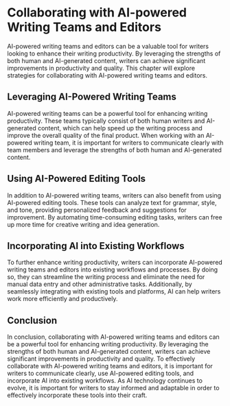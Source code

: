 Collaborating with AI-powered Writing Teams and Editors
==========================================================================================================

AI-powered writing teams and editors can be a valuable tool for writers looking to enhance their writing productivity. By leveraging the strengths of both human and AI-generated content, writers can achieve significant improvements in productivity and quality. This chapter will explore strategies for collaborating with AI-powered writing teams and editors.

Leveraging AI-Powered Writing Teams
-----------------------------------

AI-powered writing teams can be a powerful tool for enhancing writing productivity. These teams typically consist of both human writers and AI-generated content, which can help speed up the writing process and improve the overall quality of the final product. When working with an AI-powered writing team, it is important for writers to communicate clearly with team members and leverage the strengths of both human and AI-generated content.

Using AI-Powered Editing Tools
------------------------------

In addition to AI-powered writing teams, writers can also benefit from using AI-powered editing tools. These tools can analyze text for grammar, style, and tone, providing personalized feedback and suggestions for improvement. By automating time-consuming editing tasks, writers can free up more time for creative writing and idea generation.

Incorporating AI into Existing Workflows
----------------------------------------

To further enhance writing productivity, writers can incorporate AI-powered writing teams and editors into existing workflows and processes. By doing so, they can streamline the writing process and eliminate the need for manual data entry and other administrative tasks. Additionally, by seamlessly integrating with existing tools and platforms, AI can help writers work more efficiently and productively.

Conclusion
----------

In conclusion, collaborating with AI-powered writing teams and editors can be a powerful tool for enhancing writing productivity. By leveraging the strengths of both human and AI-generated content, writers can achieve significant improvements in productivity and quality. To effectively collaborate with AI-powered writing teams and editors, it is important for writers to communicate clearly, use AI-powered editing tools, and incorporate AI into existing workflows. As AI technology continues to evolve, it is important for writers to stay informed and adaptable in order to effectively incorporate these tools into their craft.
